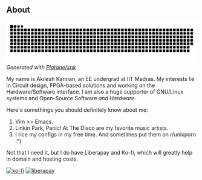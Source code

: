 About
-----

![contribution-graph-snake](https://raw.githubusercontent.com/aklsh/aklsh/output/github-contribution-grid-snake.svg)  
_Generated with [Platane/snk](https://github.com/Platane/snk)_

My name is Akilesh Kannan, an EE undergrad at IIT Madras. My interests lie in Circuit design, FPGA-based solutions and working on the Hardware/Software interface.
I am also a huge supporter of GNU/Linux systems and Open-Source Software _and Hardware_.

Here's somethings you should definitely know about me:

1. Vim >> Emacs.
3. Linkin Park, Panic! At The Disco are my favorite music artists.
4. I rice my configs in my free time. And sometimes put them on r/unixporn :^)

Not that I need it, but I do have Liberapay and Ko-fi, which will greatly help in domain and hosting costs.

[![ko-fi](https://ko-fi.com/img/githubbutton_sm.svg)](https://ko-fi.com/P5P1AAMDT)
[![liberapay](https://liberapay.com/assets/widgets/donate.svg)](https://liberapay.com/aklsh/donate)
